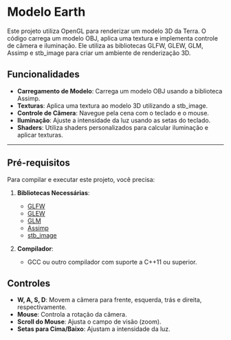 # Modelo Earth

Este projeto utiliza OpenGL para renderizar um modelo 3D da Terra. O código carrega um modelo OBJ, aplica uma textura e implementa controle de câmera e iluminação. Ele utiliza as bibliotecas GLFW, GLEW, GLM, Assimp e stb_image para criar um ambiente de renderização 3D.

## Funcionalidades

- **Carregamento de Modelo**: Carrega um modelo OBJ usando a biblioteca Assimp.
- **Texturas**: Aplica uma textura ao modelo 3D utilizando a stb_image.
- **Controle de Câmera**: Navegue pela cena com o teclado e o mouse.
- **Iluminação**: Ajuste a intensidade da luz usando as setas do teclado.
- **Shaders**: Utiliza shaders personalizados para calcular iluminação e aplicar texturas.

---

## Pré-requisitos

Para compilar e executar este projeto, você precisa:

1. **Bibliotecas Necessárias**:
   - [GLFW](https://www.glfw.org/)
   - [GLEW](http://glew.sourceforge.net/)
   - [GLM](https://glm.g-truc.net/)
   - [Assimp](https://github.com/assimp/assimp)
   - [stb_image](https://github.com/nothings/stb)

2. **Compilador**:
   - GCC ou outro compilador com suporte a C++11 ou superior.
    
## Controles

- **W, A, S, D**: Movem a câmera para frente, esquerda, trás e direita, respectivamente.
- **Mouse**: Controla a rotação da câmera.
- **Scroll do Mouse**: Ajusta o campo de visão (zoom).
- **Setas para Cima/Baixo**: Ajustam a intensidade da luz.
